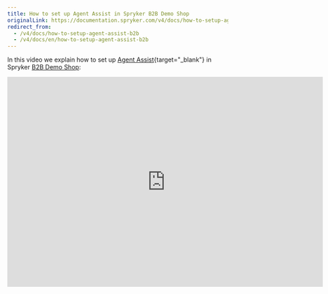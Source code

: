 ```yaml
---
title: How to set up Agent Assist in Spryker B2B Demo Shop
originalLink: https://documentation.spryker.com/v4/docs/how-to-setup-agent-assist-b2b
redirect_from:
  - /v4/docs/how-to-setup-agent-assist-b2b
  - /v4/docs/en/how-to-setup-agent-assist-b2b
---
```


In this video we explain how to set up [Agent Assist](/docs/scos/dev/features/202001.0/company-account-management/agent-assist/agent-assist){target="_blank"} in Spryker [B2B Demo Shop](https://documentation.spryker.com/v4/docs/demoshops#b2b-demo-shop):

<iframe src="https://fast.wistia.net/embed/iframe/86ixsrlfi5" title="How to set up Agent Assist in Spryker" allowtransparency="true" frameborder="0" scrolling="no" class="wistia_embed" name="wistia_embed" allowfullscreen="0" mozallowfullscreen="0" webkitallowfullscreen="0" oallowfullscreen="0" msallowfullscreen="0" width="720" height="480"></iframe>
